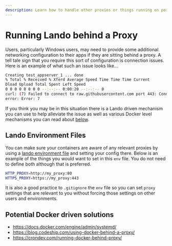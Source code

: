 ```yaml
---
description: Learn how to handle other proxies or things running on ports 80 or 443 when using Lando for local development.
---
```


# Running Lando behind a Proxy

Users, particularly Windows users, may need to provide some additional networking configuration to their apps if they are sitting behind a proxy. A tell tale sign that you require this sort of configuration is connection issues. Here is an example of what such an issue looks like...

```bash
Creating test_appserver_1 ... done
% Total % Received % Xferd Average Speed Time Time Time Current
Dload Upload Total Spent Left Speed
0 0 0 0 0 0 0 0 --:--:-- 0:00:20 --:--:-- 0
curl: (7) Failed to connect to raw.githubusercontent.com port 443: Connection refused
error: Error: 7
```

If you think you may be in this situation there is a Lando driven mechanism you can use to help alleviate the issue as well as various Docker level mechanisms you can read about [below](./proxy.md#potential-docker-driven-solutions).

## Lando Environment Files

You can make sure your containers are aware of any relevant proxies by using a [lando environment file](/config/env.md) and setting your config there. Below is an example of the things you would want to set in this `env` file. You do not need to define both although that is preferred.

```bash
HTTP_PROXY=http://my_proxy:80
HTTPS_PROXY=https://my_proxy:443
```

It is also a good practice to `.gitignore` the `env` file so you can set `proxy` settings that are relevant to you without forcing those settings on other users and environments.

## Potential Docker driven solutions

* https://docs.docker.com/engine/admin/systemd/
* https://blog.codeship.com/using-docker-behind-a-proxy/
* https://crondev.com/running-docker-behind-proxy/

